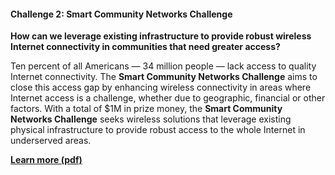 #### Challenge 2: Smart Community Networks Challenge

**How can we leverage existing infrastructure to provide robust wireless Internet connectivity in communities that need greater access?**

Ten percent of all Americans — 34 million people — lack access to quality Internet connectivity. The **Smart Community Networks Challenge** aims to close this access gap by enhancing wireless connectivity in areas where Internet access is a challenge, whether due to geographic, financial or other factors. With a total of $1M in prize money, the **Smart Community Networks Challenge** seeks wireless solutions that leverage existing physical infrastructure to provide robust access to the whole Internet in underserved areas.

[**Learn more (pdf)**](/_assets/NSF-SmartCommunity.pdf)
